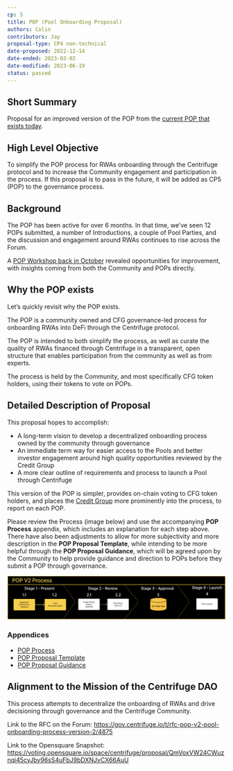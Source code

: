```yaml
---
cp: 5
title: POP (Pool Onboarding Proposal)
authors: Colin
contributors: Jay
proposal-type: CP4 non-technical
date-proposed: 2022-12-14
date-ended: 2023-03-02
date-modified: 2023-06-19
status: passed
---
```


## Short Summary
Proposal for an improved version of the POP from the [current POP that exists today](https://gov.centrifuge.io/t/introducing-the-pool-onboarding-proposal-pop/3846).

## High Level Objective
To simplify the POP process for RWAs onboarding through the Centrifuge protocol and to increase the Community engagement and participation in the process. If this proposal is to pass in the future, it will be added as CP5 (POP) to the governance process.

## Background
The POP has been active for over 6 months. In that time, we’ve seen 12 POPs submitted, a number of Introductions, a couple of Pool Parties, and the discussion and engagement around RWAs continues to rise across the Forum.

A [POP Workshop back in October](https://gov.centrifuge.io/t/the-pop-workshop-what-s-next-for-the-pool-onboarding-proposal/4665) revealed opportunities for improvement, with insights coming from both the Community and POPs directly.

## Why the POP exists
Let’s quickly revisit why the POP exists.

The POP is a community owned and CFG governance-led process for onboarding RWAs into DeFi through the Centrifuge protocol.

The POP is intended to both simplify the process, as well as curate the quality of RWAs financed through Centrifuge in a transparent, open structure that enables participation from the community as well as from experts.

The process is held by the Community, and most specifically CFG token holders, using their tokens to vote on POPs.

## Detailed Description of Proposal
This proposal hopes to accomplish:

* A long-term vision to develop a decentralized onboarding process owned by the community through governance
* An immediate term way for easier access to the Pools and better investor engagement around high quality opportunities reviewed by the Credit Group
* A more clear outline of requirements and process to launch a Pool through Centrifuge

This version of the POP is simpler, provides on-chain voting to CFG token holders, and places the [Credit Group](https://gov.centrifuge.io/t/poll-formation-of-credit-group/3911) more prominently into the process, to report on each POP.

Please review the Process (image below) and use the accompanying **POP Process** appendix, which includes an explanation for each step above. There have also been adjustments to allow for more subjectivity and more description in the **POP Proposal Template**, while intending to be more helpful through the **POP Proposal Guidance**, which will be agreed upon by the Community to help provide guidance and direction to POPs before they submit a POP through governance.

![](../CP5/Appendices/POP-process.png)

### Appendices
* [POP Process](../CP5/Appendices/process.md)
* [POP Proposal Template](../CP5/Appendices/proposal-template.md)
* [POP Proposal Guidance](../CP5/Appendices/proposal-guidance.md)

## Alignment to the Mission of the Centrifuge DAO
This process attempts to decentralize the onboarding of RWAs and drive decisioning through governance and the Centrifuge Community.

Link to the RFC on the Forum: https://gov.centrifuge.io/t/rfc-pop-v2-pool-onboarding-process-version-2/4875

Link to the Opensquare Snapshot: https://voting.opensquare.io/space/centrifuge/proposal/QmVoxVW24CWuznqi45cyJby96sS4uFbJ9bDXNJvCX66AuU